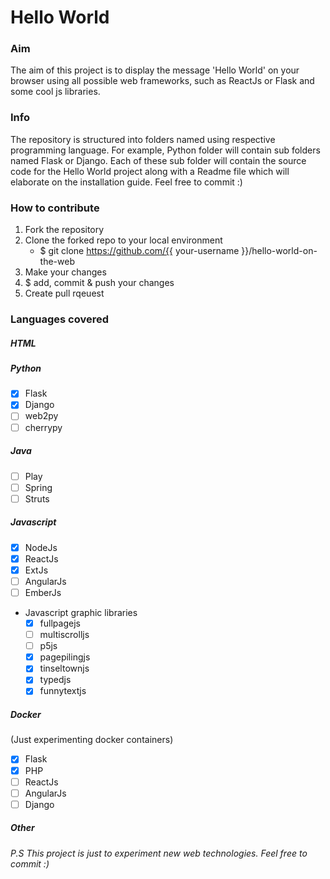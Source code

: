 # Hello World

### Aim
The aim of this project is to display the message 'Hello World' on your browser using all possible web frameworks, such as ReactJs or Flask and some cool js libraries.

### Info
The repository is structured into folders named using respective programming language. For example, Python folder will contain sub folders named Flask or Django. Each of these sub folder will contain the source code for the Hello World project along with a Readme file which will elaborate on the installation guide. Feel free to commit :)

### How to contribute
1. Fork the repository
2. Clone the forked repo to your local environment
   - $ git clone https://github.com/{{ your-username }}/hello-world-on-the-web
3. Make your changes
4. $ add, commit & push your changes
5. Create pull rqeuest

### Languages covered
##### HTML

##### Python
- [x] Flask
- [x] Django
- [ ] web2py
- [ ] cherrypy

##### Java
- [ ] Play
- [ ] Spring
- [ ] Struts

##### Javascript
- [x] NodeJs
- [x] ReactJs
- [x] ExtJs
- [ ] AngularJs
- [ ] EmberJs
- Javascript graphic libraries
  - [x] fullpagejs
  - [ ] multiscrolljs
  - [ ] p5js
  - [x] pagepilingjs
  - [x] tinseltownjs
  - [x] typedjs
  - [x] funnytextjs

##### Docker
(Just experimenting docker containers)
- [x] Flask
- [x] PHP
- [ ] ReactJs
- [ ] AngularJs
- [ ] Django

##### Other

###### P.S This project is just to experiment new web technologies. Feel free to commit :)